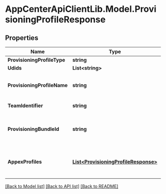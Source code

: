 # AppCenterApiClientLib.Model.ProvisioningProfileResponse
## Properties

Name | Type | Description | Notes
------------ | ------------- | ------------- | -------------
**ProvisioningProfileType** | **string** |  | 
**Udids** | **List&lt;string&gt;** |  | [optional] 
**ProvisioningProfileName** | **string** | The name of the provisioning profile. | [optional] 
**TeamIdentifier** | **string** | The team identifier. | [optional] 
**ProvisioningBundleId** | **string** | The bundle identifier associated with the profile. | [optional] 
**AppexProfiles** | [**List&lt;ProvisioningProfileResponse&gt;**](ProvisioningProfileResponse.md) | Array of provisioning profiles for any app extensions | [optional] 

[[Back to Model list]](../README.md#documentation-for-models) [[Back to API list]](../README.md#documentation-for-api-endpoints) [[Back to README]](../README.md)

